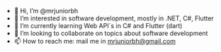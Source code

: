 - 👋 Hi, I’m @mrjuniorbh
- 👀 I’m interested in software development, mostly in .NET, C#, Flutter
- 🌱 I’m currently learning Web API´s in C# and Flutter (dart)
- 💞️ I’m looking to collaborate on topics about software development
- 📫 How to reach me: mail me in mrjuniorbh@gmail.com

<!---
mrjuniorbh/mrjuniorbh is a ✨ special ✨ repository because its `README.md` (this file) appears on your GitHub profile.
You can click the Preview link to take a look at your changes.
--->

